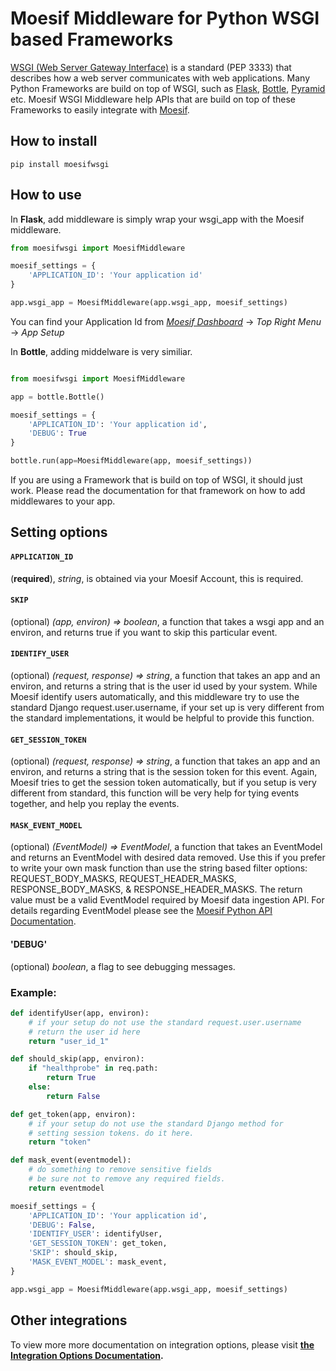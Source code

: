 # Moesif Middleware for Python WSGI based Frameworks

[WSGI (Web Server Gateway Interface)](https://wsgi.readthedocs.io/en/latest/)
is a standard (PEP 3333) that describes
how a web server communicates with web applications. Many Python Frameworks
are build on top of WSGI, such as [Flask](http://flask.pocoo.org/),
[Bottle](https://bottlepy.org/docs/dev/), [Pyramid](https://trypyramid.com/) etc.
Moesif WSGI Middleware help APIs that are build on top of these Frameworks to
easily integrate with [Moesif](https://www.moesif.com).

## How to install

```shell
pip install moesifwsgi
```

## How to use

In __Flask__, add middleware is simply wrap your wsgi_app with the Moesif middleware.

```python
from moesifwsgi import MoesifMiddleware

moesif_settings = {
    'APPLICATION_ID': 'Your application id'
}

app.wsgi_app = MoesifMiddleware(app.wsgi_app, moesif_settings)

```

You can find your Application Id from [_Moesif Dashboard_](https://www.moesif.com/) -> _Top Right Menu_ -> _App Setup_

In __Bottle__, adding middelware is very similiar.

```python

from moesifwsgi import MoesifMiddleware

app = bottle.Bottle()

moesif_settings = {
    'APPLICATION_ID': 'Your application id',
    'DEBUG': True
}

bottle.run(app=MoesifMiddleware(app, moesif_settings))

```

If you are using a Framework that is build on top of WSGI, it should just work.
Please read the documentation for that framework on how to add middlewares to
your app.


## Setting options

#### __`APPLICATION_ID`__
(__required__), _string_, is obtained via your Moesif Account, this is required.

#### __`SKIP`__
(optional) _(app, environ) => boolean_, a function that takes a wsgi app and an environ, and returns true if you want to skip this particular event.

#### __`IDENTIFY_USER`__
(optional) _(request, response) => string_, a function that takes an app and an environ, and returns a string that is the user id used by your system. While Moesif identify users automatically, and this middleware try to use the standard Django request.user.username, if your set up is very different from the standard implementations, it would be helpful to provide this function.

#### __`GET_SESSION_TOKEN`__
(optional) _(request, response) => string_, a function that takes an app and an environ, and returns a string that is the session token for this event. Again, Moesif tries to get the session token automatically, but if you setup is very different from standard, this function will be very help for tying events together, and help you replay the events.

#### __`MASK_EVENT_MODEL`__
(optional) _(EventModel) => EventModel_, a function that takes an EventModel and returns an EventModel with desired data removed. Use this if you prefer to write your own mask function than use the string based filter options: REQUEST_BODY_MASKS, REQUEST_HEADER_MASKS, RESPONSE_BODY_MASKS, & RESPONSE_HEADER_MASKS. The return value must be a valid EventModel required by Moesif data ingestion API. For details regarding EventModel please see the [Moesif Python API Documentation](https://www.moesif.com/docs/api?python).

#### __'DEBUG'__

(optional) _boolean_, a flag to see debugging messages.

### Example:

```python
def identifyUser(app, environ):
    # if your setup do not use the standard request.user.username
    # return the user id here
    return "user_id_1"

def should_skip(app, environ):
    if "healthprobe" in req.path:
        return True
    else:
        return False

def get_token(app, environ):
    # if your setup do not use the standard Django method for
    # setting session tokens. do it here.
    return "token"

def mask_event(eventmodel):
    # do something to remove sensitive fields
    # be sure not to remove any required fields.
    return eventmodel

moesif_settings = {
    'APPLICATION_ID': 'Your application id',
    'DEBUG': False,
    'IDENTIFY_USER': identifyUser,
    'GET_SESSION_TOKEN': get_token,
    'SKIP': should_skip,
    'MASK_EVENT_MODEL': mask_event,
}

app.wsgi_app = MoesifMiddleware(app.wsgi_app, moesif_settings)

```


## Other integrations

To view more more documentation on integration options, please visit __[the Integration Options Documentation](https://www.moesif.com/docs/getting-started/integration-options/).__
